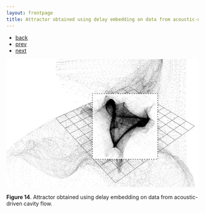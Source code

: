 ```yaml
---
layout: frontpage
title: Attractor obtained using delay embedding on data from acoustic-driven cavity flow
---
```


<div class="navbar">
  <div class="navbar-inner">
      <ul class="nav">
        <li><a href="../../index.html#non-linear-dynamics">back</a></li>
          <li><a href="attracteur_2_5p.html">prev</a></li>
          <li><a href="poinc_attract_2_3p_pos1_u">next</a></li>
      </ul>
  </div>
</div>


![Attractor from cavity flow](../../assets/pics/attracteur_2_3p.png)

**Figure 14**.
Attractor obtained using delay embedding on data from acoustic-driven cavity flow.
